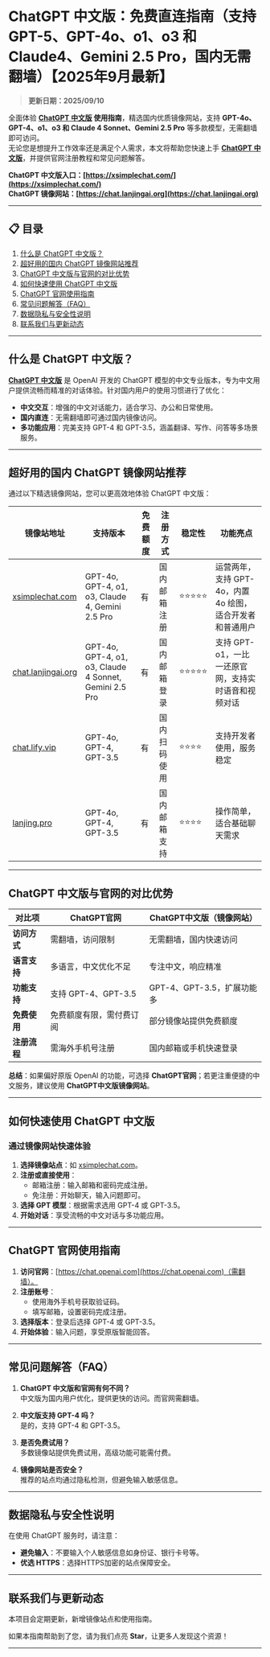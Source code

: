 # ChatGPT 中文版：免费直连指南（支持 GPT-5、GPT-4o、o1、o3 和 Claude4、Gemini 2.5 Pro，国内无需翻墙）【2025年9月最新】

> **更新日期：2025/09/10**  

全面体验 **[ChatGPT 中文版](https://chat.lanjingai.org) 使用指南**，精选国内优质镜像网站，支持 **GPT-4o、GPT-4、o1、o3 和 Claude 4 Sonnet、Gemini 2.5 Pro** 等多款模型，无需翻墙即可访问。   
无论您是想提升工作效率还是满足个人需求，本文将帮助您快速上手 **[ChatGPT 中文版](https://xsimplechat.com)**，并提供官网注册教程和常见问题解答。

**ChatGPT 中文版入口：[https://xsimplechat.com/](https://xsimplechat.com/)**     
**ChatGPT 镜像网站：[https://chat.lanjingai.org](https://chat.lanjingai.org)**

---

## 📋 目录
1. [什么是 ChatGPT 中文版？](#什么是-chatgpt-中文版)
2. [超好用的国内 ChatGPT 镜像网站推荐](#超好用的国内-chatgpt-镜像网站推荐)
3. [ChatGPT 中文版与官网的对比优势](#chatgpt-中文版与官网的对比优势)
4. [如何快速使用 ChatGPT 中文版](#如何快速使用-chatgpt-中文版)
5. [ChatGPT 官网使用指南](#chatgpt-官网使用指南)
6. [常见问题解答（FAQ）](#常见问题解答faq)
7. [数据隐私与安全性说明](#数据隐私与安全性说明)
8. [联系我们与更新动态](#联系我们与更新动态)

---

## 什么是 ChatGPT 中文版？

[**ChatGPT 中文版**](https://chat.lanjingai.org) 是 OpenAI 开发的 ChatGPT 模型的中文专业版本，专为中文用户提供流畅而精准的对话体验。针对国内用户的使用习惯进行了优化：

- **中文交互**：增强的中文对话能力，适合学习、办公和日常使用。
- **国内直连**：无需翻墙即可通过国内镜像访问。
- **多功能应用**：完美支持 GPT-4 和 GPT-3.5，涵盖翻译、写作、问答等多场景服务。

---

## 超好用的国内 ChatGPT 镜像网站推荐

通过以下精选镜像网站，您可以更高效地体验 ChatGPT 中文版：

| **镜像站地址**       | **支持版本**                  | **免费额度** | **注册方式**       | **稳定性** | **功能亮点**                              |
|----------------------|------------------------------|--------------|-------------------|------------|------------------------------------------|
| [xsimplechat.com](https://xsimplechat.com)   | GPT-4o, GPT-4, o1, o3, Claude 4, Gemini 2.5 Pro | 有           | 国内邮箱注册      | ⭐⭐⭐⭐⭐    | 运营两年，支持 GPT-4o，内置 4o 绘图，适合开发者和普通用户 |
| [chat.lanjingai.org](https://chat.lanjingai.org)         | GPT-4o, GPT-4, o1, o3, Claude 4 Sonnet, Gemini 2.5 Pro | 有           | 国内邮箱登录      | ⭐⭐⭐⭐⭐    | 支持 GPT-o1，一比一还原官网，支持实时语音和视频对话 |
| [chat.lify.vip](https://chat.yixiaai.com) | GPT-4o, GPT-4, GPT-3.5      | 有           | 国内扫码使用      | ⭐⭐⭐⭐     | 支持开发者使用，服务稳定                |
| [lanjing.pro](https://lanjing.pro)   | GPT-4o, GPT-4, GPT-3.5      | 有           | 国内邮箱支持      | ⭐⭐⭐⭐      | 操作简单，适合基础聊天需求              |

---

## ChatGPT 中文版与官网的对比优势

| **对比项**     | **ChatGPT官网**          | **ChatGPT中文版（镜像网站）** |
|----------------|--------------------------|------------------------------|
| **访问方式**   | 需翻墙，访问限制         | 无需翻墙，国内快速访问       |
| **语言支持**   | 多语言，中文优化不足     | 专注中文，响应精准           |
| **功能支持**   | 支持 GPT-4、GPT-3.5      | GPT-4、GPT-3.5，扩展功能多   |
| **免费使用**   | 免费额度有限，需付费订阅 | 部分镜像站提供免费额度       |
| **注册流程**   | 需海外手机号注册         | 国内邮箱或手机快速登录       |

**总结**：如果偏好原版 OpenAI 的功能，可选择 **ChatGPT官网**；若更注重便捷的中文服务，建议使用 **ChatGPT中文版镜像网站**。

---

## 如何快速使用 ChatGPT 中文版

### **通过镜像网站快速体验**
1. **选择镜像站点**：如 [xsimplechat.com](https://xsimplechat.com)。
2. **注册或直接使用**：
   - 邮箱注册：输入邮箱和密码完成注册。
   - 免注册：开始聊天，输入问题即可。
3. **选择 GPT 模型**：根据需求选用 GPT-4 或 GPT-3.5。
4. **开始对话**：享受流畅的中文对话与多功能应用。

---

## ChatGPT 官网使用指南

1. **访问官网**：[https://chat.openai.com](https://chat.openai.com)（需翻墙）。
2. **注册账号**：
   - 使用海外手机号获取验证码。
   - 填写邮箱，设置密码完成注册。
3. **选择版本**：登录后选择 GPT-4 或 GPT-3.5。
4. **开始体验**：输入问题，享受原版智能回答。

---

## 常见问题解答（FAQ）

1. **ChatGPT 中文版和官网有何不同？**  
   中文版为国内用户优化，提供更快的访问。而官网需翻墙。

2. **中文版支持 GPT-4 吗？**  
   是的，支持 GPT-4 和 GPT-3.5。

3. **是否免费试用？**  
   多数镜像站提供免费试用，高级功能可能需付费。

4. **镜像网站是否安全？**  
   推荐的站点均通过隐私检测，但避免输入敏感信息。

---

## 数据隐私与安全性说明

在使用 ChatGPT 服务时，请注意：
- **避免输入**：不要输入个人敏感信息如身份证、银行卡号等。
- **优选 HTTPS**：选择HTTPS加密的站点保障安全。

---

## 联系我们与更新动态

本项目会定期更新，新增镜像站点和使用指南。  

如果本指南帮助到了您，请为我们点亮 **Star**，让更多人发现这个资源！

---

